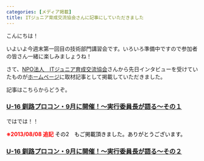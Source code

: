 ```yaml
---
categories: [メディア掲載]
title: ITジュニア育成交流協会さんに記事にしていただきました
---
```

こんにちは！

いよいよ今週末第一回目の技術部門講習会です。いろいろ準備中ですので参加者の皆さん一緒に楽しみましょうね！

さて、<a href="http://www.ajitep.org" target="_blank">NPO法人　ITジュニア育成交流協会</a>さんから先日インタビューを受けていたものが<a href="http://www.ajitep.org" target="_blank">ホームページ</a>に取材記事として掲載していただきました。

記事はこちらからどうぞ。
<h3 id="post-xxx"><a title="パーマネントリンク U-16 釧路プロコン・9月に開催！～実行委員長が語る～その１" href="http://www.ajitep.org/2013/08/07/contest-1st-u16-kushiro-procon-2013/#permalink" rel="bookmark">U-16 釧路プロコン・9月に開催！～実行委員長が語る～その１</a></h3>
ではでは！！

<strong><span style="color: #ff0000;">※2013/08/08 追記</span></strong>
<span style="color: #000000;">その2　もご掲載頂きました。ありがとうございます。</span>
<h3 id="post-xxx"><a title="パーマネントリンク U-16 釧路プロコン・9月に開催！～実行委員長が語る～その２" href="http://www.ajitep.org/2013/08/08/contest-1st-u16-kushiro-procon-2013/#permalink" rel="bookmark">U-16 釧路プロコン・9月に開催！～実行委員長が語る～その２</a></h3>
